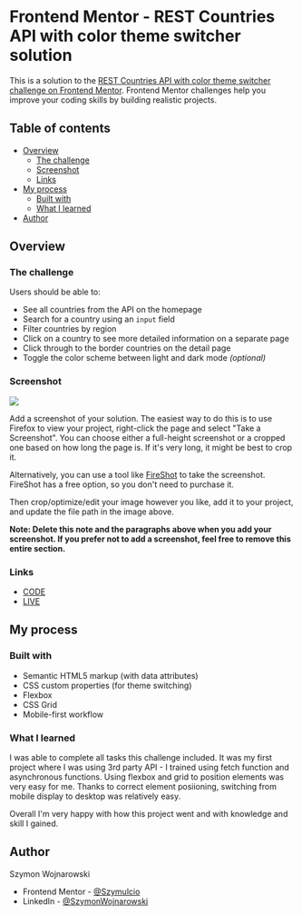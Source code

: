 # Frontend Mentor - REST Countries API with color theme switcher solution

This is a solution to the [REST Countries API with color theme switcher challenge on Frontend Mentor](https://www.frontendmentor.io/challenges/rest-countries-api-with-color-theme-switcher-5cacc469fec04111f7b848ca). Frontend Mentor challenges help you improve your coding skills by building realistic projects.

## Table of contents

-   [Overview](#overview)
    -   [The challenge](#the-challenge)
    -   [Screenshot](#screenshot)
    -   [Links](#links)
-   [My process](#my-process)
    -   [Built with](#built-with)
    -   [What I learned](#what-i-learned)
-   [Author](#author)

## Overview

### The challenge

Users should be able to:

-   See all countries from the API on the homepage
-   Search for a country using an `input` field
-   Filter countries by region
-   Click on a country to see more detailed information on a separate page
-   Click through to the border countries on the detail page
-   Toggle the color scheme between light and dark mode _(optional)_

### Screenshot

![](./screenshot.jpg)

Add a screenshot of your solution. The easiest way to do this is to use Firefox to view your project, right-click the page and select "Take a Screenshot". You can choose either a full-height screenshot or a cropped one based on how long the page is. If it's very long, it might be best to crop it.

Alternatively, you can use a tool like [FireShot](https://getfireshot.com/) to take the screenshot. FireShot has a free option, so you don't need to purchase it.

Then crop/optimize/edit your image however you like, add it to your project, and update the file path in the image above.

**Note: Delete this note and the paragraphs above when you add your screenshot. If you prefer not to add a screenshot, feel free to remove this entire section.**

### Links

-   [CODE](https://github.com/Szymulcio/REST-Countries-API)
-   [LIVE](https://szymulcio.github.io/REST-Countries-API/)

## My process

### Built with

-   Semantic HTML5 markup (with data attributes)
-   CSS custom properties (for theme switching)
-   Flexbox
-   CSS Grid
-   Mobile-first workflow

### What I learned

I was able to complete all tasks this challenge included. 
It was my first project where I was using 3rd party API - I trained using fetch function and asynchronous functions.
Using flexbox and grid to position elements was very easy for me. Thanks to correct element posiioning, switching from mobile display to desktop was relatively easy.

Overall I'm very happy with how this project went and with knowledge and skill I gained.

## Author

Szymon Wojnarowski

-   Frontend Mentor - [@Szymulcio](https://www.frontendmentor.io/profile/Szymulcio)
-   LinkedIn -        [@SzymonWojnarowski](https://www.linkedin.com/in/swojnarowski/)
